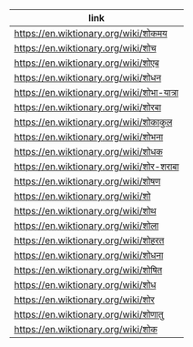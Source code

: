 |link|
|----|
|https://en.wiktionary.org/wiki/शोकमय|
|https://en.wiktionary.org/wiki/शोच|
|https://en.wiktionary.org/wiki/शोएब|
|https://en.wiktionary.org/wiki/शोधन|
|https://en.wiktionary.org/wiki/शोभा-यात्रा|
|https://en.wiktionary.org/wiki/शोरबा|
|https://en.wiktionary.org/wiki/शोकाकुल|
|https://en.wiktionary.org/wiki/शोभना|
|https://en.wiktionary.org/wiki/शोधक|
|https://en.wiktionary.org/wiki/शोर-शराबा|
|https://en.wiktionary.org/wiki/शोषण|
|https://en.wiktionary.org/wiki/शो|
|https://en.wiktionary.org/wiki/शोथ|
|https://en.wiktionary.org/wiki/शोला|
|https://en.wiktionary.org/wiki/शोहरत|
|https://en.wiktionary.org/wiki/शोधना|
|https://en.wiktionary.org/wiki/शोषित|
|https://en.wiktionary.org/wiki/शोध|
|https://en.wiktionary.org/wiki/शोर|
|https://en.wiktionary.org/wiki/शोणातु|
|https://en.wiktionary.org/wiki/शोक|
